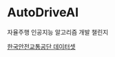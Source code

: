 # AutoDriveAI
자율주행 인공지능 알고리즘 개발 챌린지

[한국안전교통공단 데이터셋](http://challenge.gcontest.co.kr/template/m/12709#)
